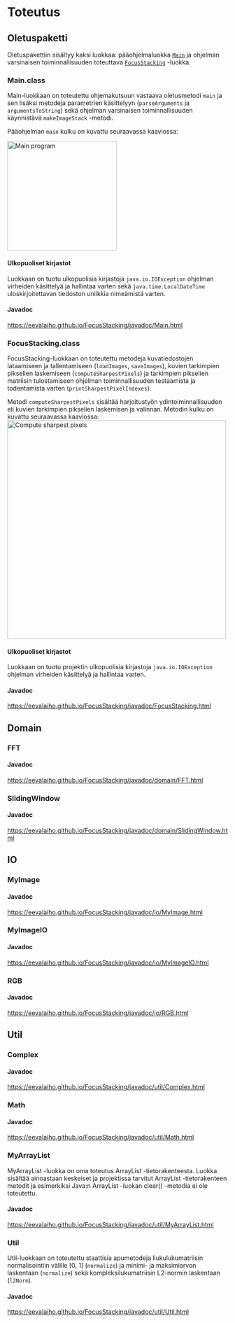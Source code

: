 # Toteutus

## Oletuspaketti

Oletuspakettiin sisältyy kaksi luokkaa: pääohjelmaluokka <a href="#Main">```Main```</a> ja ohjelman varsinaisen toiminnallisuuden toteuttava <a href="#FocusStacking">```FocusStacking```</a> -luokka. 

<a name="Main"></a>
### Main.class

Main-luokkaan on toteutettu ohjemakutsuun vastaava oletusmetodi ```main``` ja sen lisäksi metodeja parametrien käsittelyyn (```parseArguments``` ja ```argumentsToString```) sekä ohjelman varsinaisen toiminnallisuuden käynnistävä ```makeImageStack``` -metodi. 

Pääohjelman ```main``` kulku on kuvattu seuraavassa kaaviossa:

<a name="paaohjelma"></a>
<img src="./diagrams/main.png" alt="Main program" width="250px"/>

#### Ulkopuoliset kirjastot

Luokkaan on tuotu ulkopuolisia kirjastoja ```java.io.IOException``` ohjelman virheiden käsittelyä ja hallintaa varten  sekä ```java.time.LocalDateTime``` uloskirjoitettavan tiedoston uniikkia nimeämistä varten.

#### Javadoc

https://eevalaiho.github.io/FocusStacking/javadoc/Main.html

<a name="FocusStacking"></a>
### FocusStacking.class

FocusStacking-luokkaan on toteutettu metodeja kuvatiedostojen lataamiseen ja tallentamiseen (```loadImages```, ```saveImages```), kuvien tarkimpien pikselien laskemiseen (```computeSharpestPixels```) ja tarkimpien pikselien matriisin tulostamiseen ohjelman toiminnallisuuden testaamista ja todentamista varten (```printSharpestPixelIndexes```).

Metodi ```computeSharpestPixels``` sisältää harjoitustyön ydintoiminnallisuuden eli kuvien tarkimpien pikselien laskemisen ja valinnan. Metodin kulku on kuvattu seuraavassa kaaviossa:
<a name="tarkimman"></a>
<img src="./diagrams/sharpest.png" alt="Compute sharpest pixels" width="500px"/>

#### Ulkopuoliset kirjastot

Luokkaan on tuotu projektin ulkopuolisia kirjastoja ```java.io.IOException``` ohjelman virheiden käsittelyä ja hallintaa varten.

#### Javadoc

https://eevalaiho.github.io/FocusStacking/javadoc/FocusStacking.html

## Domain

### FFT

#### Javadoc

https://eevalaiho.github.io/FocusStacking/javadoc/domain/FFT.html

### SlidingWindow

#### Javadoc

https://eevalaiho.github.io/FocusStacking/javadoc/domain/SlidingWindow.html

## IO

### MyImage

#### Javadoc

https://eevalaiho.github.io/FocusStacking/javadoc/io/MyImage.html

### MyImageIO

#### Javadoc

https://eevalaiho.github.io/FocusStacking/javadoc/io/MyImageIO.html


### RGB

#### Javadoc

https://eevalaiho.github.io/FocusStacking/javadoc/io/RGB.html


## Util

### Complex

#### Javadoc

https://eevalaiho.github.io/FocusStacking/javadoc/util/Complex.html

### Math

#### Javadoc

https://eevalaiho.github.io/FocusStacking/javadoc/util/Math.html

### MyArrayList

MyArrayList -luokka on oma toteutus ArrayList -tietorakenteesta. Luokka sisältää ainoastaan keskeiset ja projektissa tarvitut ArrayList -tietorakenteen metodit ja esimerkiksi Java:n ArrayList -luokan clear() -metodia ei ole toteutettu. 

#### Javadoc

https://eevalaiho.github.io/FocusStacking/javadoc/util/MyArrayList.html

### Util

Util-luokkaan on toteutettu staattisia apumetodeja liukulukumatriisin normalisointiin välille \[0, 1] (```normalize```) ja minimi- ja maksimiarvon laskentaan (```normalize```) sekä kompleksilukumatriisin L2-normin laskentaan (```l2Norm```). 

#### Javadoc

https://eevalaiho.github.io/FocusStacking/javadoc/util/Util.html
